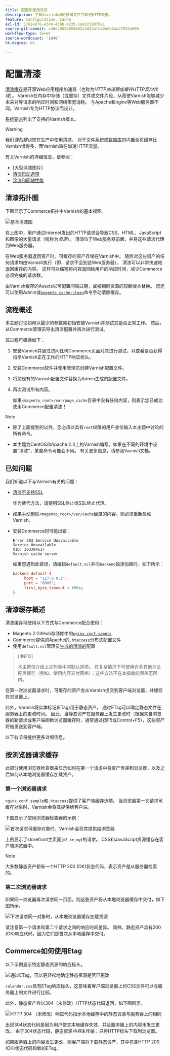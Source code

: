 ```yaml
---
title: 配置和使用清漆
description: 了解Varnish如何存储文件并改进HTTP流量。
feature: Configuration, Cache
exl-id: 57614878-e349-43bb-b22b-1aa321907be1
source-git-commit: ca8dc855e0598d2c3d43afae2e055aa27035a09b
workflow-type: tm+mt
source-wordcount: '1049'
ht-degree: 0%

---
```


# 配置清漆

[清漆缓存]是开源Web应用程序加速器（也称为&#x200B;_HTTP加速器_&#x200B;或&#x200B;_缓存HTTP反向代理_）。 Varnish在内存中存储（或缓存）文件或文件片段，从而使Varnish能够减少未来对等请求的响应时间和网络带宽消耗。 与Apache和nginx等Web服务器不同，Varnish专为HTTP协议而设计。

[系统要求](../../installation/system-requirements.md)列出了支持的Varnish版本。

>[!WARNING]
>
>我们&#x200B;_强烈建议_&#x200B;您在生产中使用清漆。 对于文件系统或[数据库](https://developer.adobe.com/commerce/php/development/cache/partial/database-caching/)的内置全页缓存比Varnish慢得多，而Varnish旨在加速HTTP流量。

有关Varnish的详细信息，请参阅：

- [大型涂漆图片]
- [清漆启动选项]
- [涂漆和网站性能]

## 清漆拓扑图

下图显示了Commerce拓扑中Varnish的基本视图。

![基本清漆图](../../assets/configuration/varnish-basic.png)

在上图中，用户通过Internet发出的HTTP请求会导致CSS、HTML、JavaScript和图像的大量请求（统称为&#x200B;_资源_）。 清漆位于Web服务器前面，并将这些请求代理到Web服务器。

在Web服务器返回资产时，可缓存的资产存储在Varnish中。 随后对这些资产的任何请求均由Varnish执行（即，请求不会到达Web服务器）。 清漆可以非常快速地返回缓存的内容。 这样可以缩短将内容返回给用户的响应时间，减少Commerce必须完成的请求数。

由Varnish缓存的Assets以可配置间隔过期，或被相同资源的较新版本替换。 您还可以使用Admin或[`magento cache:clean`](../cli/manage-cache.md#clean-and-flush-cache-types)命令手动清除缓存。

## 流程概述

本主题讨论如何以最少的参数集初始安装Varnish并测试其是否正常工作。 然后，从Commerce管理员导出清漆配置并再次进行测试。

该过程可概括如下：

1. 安装Varnish并通过访问任何Commerce页面对其进行测试，以查看是否获得指示Varnish正在工作的HTTP响应标头。
1. 安装Commerce软件并使用管理员创建Varnish配置文件。
1. 将您现有的Varnish配置文件替换为Admin生成的配置文件。
1. 再次测试所有内容。

   如果`<magento_root>/var/page_cache`目录中没有任何内容，则表示您已成功使用Commerce配置清漆！

>[!NOTE]
>
>- 除了上面提到的以外，您必须以具有`root`权限的用户身份输入本主题中讨论的所有命令。
>
>- 本主题为CentOS和Apache 2.4上的Varnish编写。如果在不同的环境中设置“清漆”，某些命令可能会不同。 有关更多信息，请参阅Varnish文档。

## 已知问题

我们知道以下与Varnish有关的问题：

- [清漆不支持SSL]

  作为替代方法，请使用SSL终止或SSL终止代理。

- 如果手动删除`<magento_root>/var/cache`目录的内容，则必须重新启动Varnish。

- 安装Commerce时可能出错：

  ```
  Error 503 Service Unavailable
  Service Unavailable
  XID: 303394517
  Varnish cache server
  ```

  如果您遇到此错误，请编辑`default.vcl`并向`backend`段添加超时，如下所示：

  ```conf
  backend default {
      .host = "127.0.0.1";
      .port = "8080";
      .first_byte_timeout = 600s;
  }
  ```

## 清漆缓存概述

清漆缓存可使用以下方式与Commerce配合使用：

- Magento 2 GitHub存储库中的[`nginx.conf.sample`](https://github.com/magento/magento2/blob/2.4/nginx.conf.sample)
- Commerce提供的Apache的`.htaccess`分布式配置文件
- 使用`default.vcl`管理员[生成的清漆的](../cache/configure-varnish-commerce.md)配置

>[!INFO]
>
>本主题仅介绍上述列表中的默认选项。 在复杂情况下可使用许多其他方法配置缓存（例如，使用内容交付网络）；这些方法不在本指南的涵盖范围内。

在第一次浏览器请求时，可缓存的资产会从Varnish提交到客户端浏览器，并缓存在浏览器上。

此外，Varnish将实体标记(ETag)用于静态资产。 通过ETag可以确定静态文件在服务器上的更改时间。 因此，当静态资产在服务器上发生更改时（根据来自浏览器的新请求或客户端刷新浏览器缓存时，通常通过按F5或Control+F5），这些资产将被发送到客户端。

以下各节将提供更多详细信息。

## 按浏览器请求缓存

此部分使用浏览器检查器来显示如何在第一个请求中将资产传递到浏览器，以及之后如何从本地浏览器缓存加载资产。

### 第一个浏览器请求

`nginx.conf.sample`和`.htaccess`提供了客户端缓存选项。 当浏览器第一次请求可缓存对象时，Varnish会将其提供给客户端。

下图显示了使用浏览器检查器的示例：

![首次请求可缓存对象时，Varnish会将其提供给浏览器](../../assets/configuration/varnish-apache-first-visit.png)

上例显示了storefront主页面(`m2_ce_my`)的请求。 CSS和JavaScript资源缓存在客户端浏览器中。

>[!NOTE]
>
>大多数静态资产都有一个HTTP 200 (OK)状态代码，表示资产是从服务器检索的。

### 第二次浏览器请求

如果同一浏览器再次请求同一页面，则这些资产将从本地浏览器缓存中交付，如下图所示。

![下次请求同一对象时，从本地浏览器缓存加载资源](../../assets/configuration/varnish-apache-second-visit.png)

请注意第一个请求和第二个请求之间的响应时间差异。 同样，静态资产具有200 (OK)响应代码，因为它们是首次从本地缓存中交付。

## Commerce如何使用Etag

以下示例显示特定静态资源的响应标头。

![通过ETag，可以更轻松地确定静态资源是否已更改](../../assets/configuration/varnish-etag.png)

`calendar.css`具有ETag响应标头，这意味着客户端浏览器上的CSS文件可以与服务器上的文件进行比较。

此外，静态资产会以304（未修改）HTTP状态代码返回，如下图所示。

![HTTP 304 （未修改）响应代码指示本地缓存中的静态资源与服务器上的相同](../../assets/configuration/varnish-304.png)

出现304状态代码是因为用户使其本地缓存失效，并且服务器上的内容未发生更改。 由于304状态代码，静态资源&#x200B;_内容_&#x200B;未传输；只将HTTP标头下载到浏览器。

如果服务器上的内容发生更改，则客户端将下载静态资产，其中包含HTTP 200 (OK)状态代码和新的ETag。

<!-- Link Definitions -->

[亮光的大图片]: https://www.varnish-cache.org/docs/trunk/users-guide/intro.html
[清漆缓存]: https://varnish-cache.org
[清漆启动选项]: https://www.varnish-cache.org/docs/trunk/reference/varnishd.html#ref-varnishd-options
[涂漆和网站性能]: https://www.varnish-cache.org/docs/trunk/users-guide/performance.html#users-performance
[清漆不支持SSL]: https://www.varnish-cache.org/docs/3.0/phk/ssl.html
